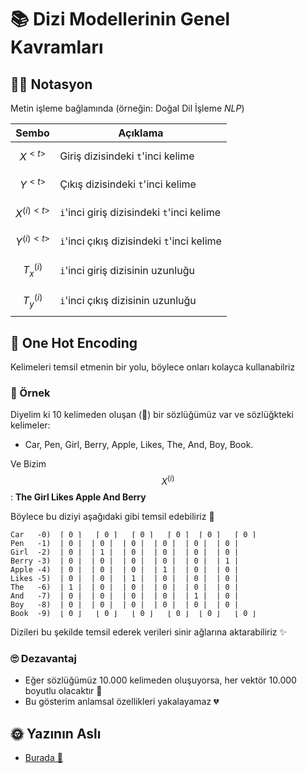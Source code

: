 # 📚 Dizi Modellerinin Genel Kavramları 

## 👩‍🏫 Notasyon

Metin işleme bağlamında (örneğin: Doğal Dil İşleme _NLP_)

| Sembo            | Açıklama                                   |
| ---------------- |------------------------------------------- |
| $$X^{<t>}$$      | Giriş dizisindeki `t`'inci kelime          |
| $$Y^{<t>}$$      | Çıkış dizisindeki `t`'inci kelime          |
| $$X^{(i)<t>}$$   | `i`'inci giriş dizisindeki `t`'inci kelime |
| $$Y^{(i)<t>}$$   | `i`'inci çıkış dizisindeki `t`'inci kelime |
| $$T^{(i)}_x$$    | `i`'inci giriş dizisinin uzunluğu          |
| $$T^{(i)}_y$$    | `i`'inci çıkış dizisinin uzunluğu          |

## 🚀 One Hot Encoding
Kelimeleri temsil etmenin bir yolu, böylece onları kolayca kullanabilriz

### 🔎 Örnek
Diyelim ki 10 kelimeden oluşan (🤭) bir sözlüğümüz var ve sözlüğkteki kelimeler: 
- Car, Pen, Girl, Berry, Apple, Likes, The, And, Boy, Book.

Ve Bizim $$X^{(i)}$$: **The Girl Likes Apple And Berry**

Böylece bu diziyi aşağıdaki gibi temsil edebiliriz 👀

```
Car   -0)  ⌈ 0 ⌉   ⌈ 0 ⌉   ⌈ 0 ⌉   ⌈ 0 ⌉  ⌈ 0 ⌉   ⌈ 0 ⌉ 
Pen   -1)  | 0 |  | 0 |  | 0 |  | 0 |  | 0 |  | 0 |
Girl  -2)  | 0 |  | 1 |  | 0 |  | 0 |  | 0 |  | 0 |
Berry -3)  | 0 |  | 0 |  | 0 |  | 0 |  | 0 |  | 1 |
Apple -4)  | 0 |  | 0 |  | 0 |  | 1 |  | 0 |  | 0 |
Likes -5)  | 0 |  | 0 |  | 1 |  | 0 |  | 0 |  | 0 |
The   -6)  | 1 |  | 0 |  | 0 |  | 0 |  | 0 |  | 0 |
And   -7)  | 0 |  | 0 |  | 0 |  | 0 |  | 1 |  | 0 |
Boy   -8)  | 0 |  | 0 |  | 0 |  | 0 |  | 0 |  | 0 |
Book  -9)  ⌊ 0 ⌋   ⌊ 0 ⌋   ⌊ 0 ⌋   ⌊ 0 ⌋  ⌊ 0 ⌋   ⌊ 0 ⌋
```

Dizileri bu şekilde temsil ederek verileri sinir ağlarına aktarabiliriz ✨

### 🙄 Dezavantaj
- Eğer sözlüğümüz 10.000 kelimeden oluşuyorsa, her vektör 10.000 boyutlu olacaktır 🤕 
- Bu gösterim anlamsal özellikleri yakalayamaz 💔

## 🌞 Yazının Aslı
- [Burada 🐾](https://dl.asmaamir.com/9-sequencemodels/0-generalconcepts)